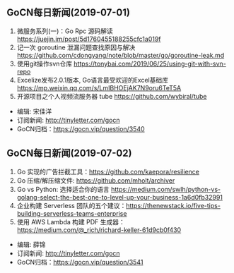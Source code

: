 ## GoCN每日新闻(2019-07-01)

1. 微服务系列(一)：Go Rpc 源码解读 https://juejin.im/post/5d1760455188255cfc1a019f
2. 记一次 goroutine 泄漏问题查找原因与解决 https://github.com/cdongyang/note/blob/master/go/goroutine-leak.md
3. 使用git操作svn仓库 https://tonybai.com/2019/06/25/using-git-with-svn-repo
4. Excelize发布2.0.1版本, Go语言最受欢迎的Excel基础库 https://mp.weixin.qq.com/s/LmIBHOEjAK7N9oru6TeT5A
5. 开源项目之个人视频流服务器 tube https://github.com/wybiral/tube

- 编辑: 宋佳洋
- 订阅新闻: http://tinyletter.com/gocn
- GoCN归档：https://gocn.vip/question/3540

## GoCN每日新闻(2019-07-02)

1. Go 实现的广告拦截工具：https://github.com/kaepora/resilience 
2. Go 压缩/解压缩文件: https://github.com/mholt/archiver
3. Go vs Python: 选择适合你的语言 https://medium.com/swlh/python-vs-golang-select-the-best-one-to-level-up-your-business-1a6d0fb32991
4. 企业构建 Serverless 团队的五个建议：https://thenewstack.io/five-tips-building-serverless-teams-enterprise
5. 使用 AWS Lambda 构建 PDF 生成器：https://medium.com/@_rich/richard-keller-61d9cb0f430 

- 编辑: 薛锦
- 订阅新闻: http://tinyletter.com/gocn
- GoCN归档：https://gocn.vip/question/3541

